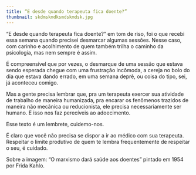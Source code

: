 ```yaml
---
title: “E desde quando terapeuta fica doente?”
thumbnail: skdmskmdksmdskmdsk.jpg
---
```

<!--StartFragment-->

“E desde quando terapeuta fica doente?” em tom de riso, foi o que recebi essa semana quando precisei desmarcar algumas sessões. Nesse caso, com carinho e acolhimento de quem também trilha o caminho da psicologia, mas nem sempre é assim.



É compreensível que por vezes, o desmarque de uma sessão que estava sendo esperada chegue com uma frustração incômoda, a cereja no bolo do dia que estava dando errado, em uma semana deprê, ou coisa do tipo, sei, já aconteceu comigo. 



Mas a gente precisa lembrar que, pra um terapeuta exercer sua atividade de trabalho de maneira humanizada, pra encarar os fenômenos trazidos de maneira não mecânica ou reducionista, ele precisa necessariamente ser humano. E isso nos faz perecíveis ao adoecimento.



Esse texto é um lembrete, cuidemo-nos. 



É claro que você não precisa se dispor a ir ao médico com sua terapeuta. Respeitar o limite produtivo de quem te lembra frequentemente de respeitar o seu, é cuidado. 



Sobre a imagem: “O marxismo dará saúde aos doentes” pintado em 1954 por Frida Kahlo. 



<!--EndFragment-->